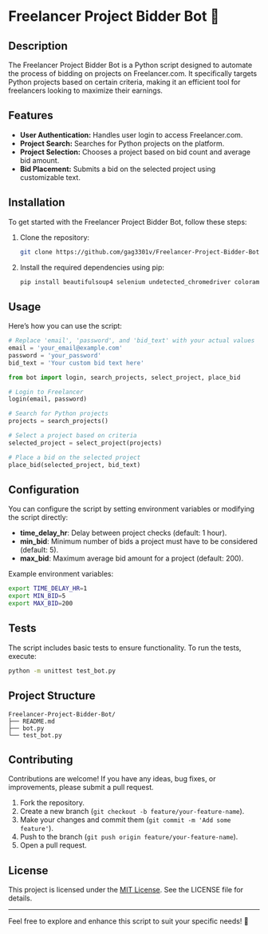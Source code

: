 # Freelancer Project Bidder Bot 🚀

## Description
The Freelancer Project Bidder Bot is a Python script designed to automate the process of bidding on projects on Freelancer.com. It specifically targets Python projects based on certain criteria, making it an efficient tool for freelancers looking to maximize their earnings.

## Features
- **User Authentication:** Handles user login to access Freelancer.com.
- **Project Search:** Searches for Python projects on the platform.
- **Project Selection:** Chooses a project based on bid count and average bid amount.
- **Bid Placement:** Submits a bid on the selected project using customizable text.

## Installation
To get started with the Freelancer Project Bidder Bot, follow these steps:

1. Clone the repository:
   ```bash
   git clone https://github.com/gag3301v/Freelancer-Project-Bidder-Bot.git
   ```

2. Install the required dependencies using pip:
   ```bash
   pip install beautifulsoup4 selenium undetected_chromedriver colorama
   ```

## Usage
Here’s how you can use the script:

```python
# Replace 'email', 'password', and 'bid_text' with your actual values
email = 'your_email@example.com'
password = 'your_password'
bid_text = 'Your custom bid text here'

from bot import login, search_projects, select_project, place_bid

# Login to Freelancer
login(email, password)

# Search for Python projects
projects = search_projects()

# Select a project based on criteria
selected_project = select_project(projects)

# Place a bid on the selected project
place_bid(selected_project, bid_text)
```

## Configuration
You can configure the script by setting environment variables or modifying the script directly:

- **time_delay_hr**: Delay between project checks (default: 1 hour).
- **min_bid**: Minimum number of bids a project must have to be considered (default: 5).
- **max_bid**: Maximum average bid amount for a project (default: 200).

Example environment variables:
```bash
export TIME_DELAY_HR=1
export MIN_BID=5
export MAX_BID=200
```

## Tests
The script includes basic tests to ensure functionality. To run the tests, execute:

```bash
python -m unittest test_bot.py
```

## Project Structure
```
Freelancer-Project-Bidder-Bot/
├── README.md
├── bot.py
└── test_bot.py
```

## Contributing
Contributions are welcome! If you have any ideas, bug fixes, or improvements, please submit a pull request.

1. Fork the repository.
2. Create a new branch (`git checkout -b feature/your-feature-name`).
3. Make your changes and commit them (`git commit -m 'Add some feature'`).
4. Push to the branch (`git push origin feature/your-feature-name`).
5. Open a pull request.

## License
This project is licensed under the [MIT License](LICENSE). See the LICENSE file for details.

---

Feel free to explore and enhance this script to suit your specific needs! 🚀